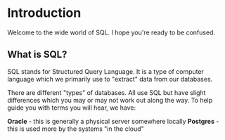 # Introduction
Welcome to the wide world of SQL. I hope you're ready to be confused.

## What is SQL?
SQL stands for Structured Query Language. It is a type of computer language which we primarily use to "extract" data from our databases.

There are different "types" of databases. All use SQL but have slight differences which you may or may not work out along the way. To help guide you with terms you will hear, we have:

**Oracle** - this is generally a physical server somewhere locally
**Postgres** - this is used more by the systems "in the cloud"

